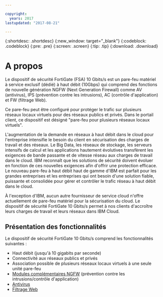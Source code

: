 ```yaml
---

copyright:
  years: 2017
lastupdated: "2017-08-21"

---
```


{:shortdesc: .shortdesc}
{:new_window: target="_blank"}
{:codeblock: .codeblock}
{:pre: .pre}
{:screen: .screen}
{:tip: .tip}
{:download: .download}

# A propos
Le dispositif de sécurité FortiGate (FSA) 10 Gbits/s est un pare-feu matériel à service exclusif (dédié) à haut débit (10Gbps)
qui comprend des fonctions de nouvelle génération NGFW (Next Generation Firewall) comme AV (antivirus), IPS (prévention contre les
intrusions), AC (contrôle d'application) et FW (filtrage Web).

Ce pare-feu peut être configuré pour protéger le trafic sur plusieurs réseaux locaux virtuels pour des réseaux publics et privés. Dans le portail client, ce dispositif est désigné "pare-feu pour plusieurs réseaux locaux virtuels". 

L'augmentation de la demande en réseaux à haut débit dans le cloud pour l'entreprise intensifie le besoin du client en sécurisation des charges de travail et des réseaux. 
Le Big Data, les réseaux de stockage, les serveurs intensifs de calcul et les applications hautement évolutives transfèrent les
exigences de bande passante et de vitesse réseau aux charges de travail dans le cloud. IBM reconnaît que les solutions de
sécurité doivent évoluer en fonction de ces nouvelles exigences afin d'offrir une protection efficace. 
Le nouveau pare-feu à haut débit haut de gamme d'IBM est parfait pour les grandes entreprises et les entreprises qui ont besoin
d'une solution fiable, puissante et consolidée pour gérer et contrôler le trafic réseau à haut débit dans le cloud.

À l'exception d'IBM, aucun autre fournisseur de service cloud n'offre actuellement de pare-feu matériel pour la sécurisation du cloud. Le
dispositif de sécurité FortiGate 10 Gbits/s permet à nos clients d'accroître leurs charges de travail et leurs réseaux dans IBM Cloud.

## Présentation des fonctionnalités

Le dispositif de sécurité FortiGate 10 Gbits/s comprend les fonctionnalités suivantes :

* Haut débit (jusqu'à 10 gigabits par seconde)
* Connectivité aux réseaux publics et privés
* Association possible de plusieurs réseaux locaux virtuels à une seule unité pare-feu
* [Modules complémentaires NGFW](fortiguard-addons.html) (prévention contre les intrusions/contrôle d'application)
* [Antivirus](fortiguard-addons.html)
* [Filtrage Web](fortiguard-addons.html)
